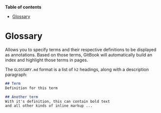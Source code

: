 <!-- START doctoc generated TOC please keep comment here to allow auto update -->
<!-- DON'T EDIT THIS SECTION, INSTEAD RE-RUN doctoc TO UPDATE -->
**Table of contents**

- [Glossary](#glossary)

<!-- END doctoc generated TOC please keep comment here to allow auto update -->

# Glossary

Allows you to specify terms and their respective definitions to be displayed as annotations. Based on those terms, GitBook will automatically build an index and highlight those terms in pages.

The `GLOSSARY.md` format is a list of `h2` headings, along with a description paragraph:

```markdown
## Term
Definition for this term

## Another term
With it's definition, this can contain bold text
and all other kinds of inline markup ...
```
